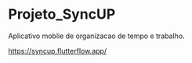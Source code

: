 # Projeto_SyncUP
Aplicativo moblie de organizacao de tempo e trabalho.

https://syncup.flutterflow.app/
